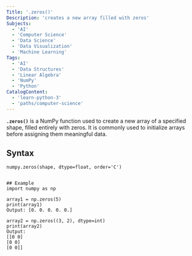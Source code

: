 ```yaml
---
Title: '.zeros()'
Description: 'creates a new array filled with zeros'
Subjects:
  - 'AI'
  - 'Computer Science'
  - 'Data Science'
  - 'Data Visualization'
  - 'Machine Learning'
Tags: 
  - 'AI'
  - 'Data Structures'
  - 'Linear Algebra'
  - 'NumPy'
  - 'Python'
CatalogContent:
  - 'learn-python-3'
  - 'paths/computer-science'
---
```

 


**`.zeros()`**  is a NumPy function used to create a new array of a specified shape, filled entirely with zeros. It is commonly used to initialize arrays before assigning them meaningful data.

## Syntax 
```pseudo
numpy.zeros(shape, dtype=float, order='C') 


## Example
import numpy as np

array1 = np.zeros(5)
print(array1)  
Output: [0. 0. 0. 0. 0.]

array2 = np.zeros((3, 2), dtype=int)
print(array2)
Output:
[[0 0]
[0 0]
[0 0]]



